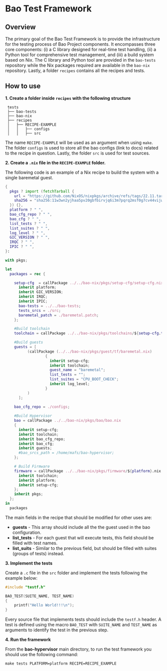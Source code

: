 # Bao Test Framework

## Overview

The primary goal of the Bao Test Framework is to provide the infrastructure for the testing process of Bao Project components. It encompasses three core components: (i) a C library designed for real-time test handling, (ii) a Python tool for comprehensive test management, and (iii) a build system based on Nix.
The C library and Python tool are provided in the `bao-tests` repository while the Nix packages required are available in the `bao-nix` repository. Lastly, a folder `recipes` contains all the recipes and tests.



## How to use

**1. Create a folder inside `recipes` with the following structure**

```
 tests
 ├── bao-tests     
 ├── bao-nix   
 ├── recipes  
 │   ├── RECIPE-EXAMPLE   
 │   │   ├── configs 
 │   │   ├── src  
```

The name `RECIPE-EXAMPLE` will be used as an argument when using `make`. 
The folder `configs` is used to store all the bao configs (link to docs) related to the recipe in question.
Lastly, the folder `src` is used for test sources.

**2. Create a `.nix` file in the `RECIPE-EXAMPLE` folder.**

The following code is an example of a Nix recipe to build the system with a single baremetal guest.

```nix
{
  pkgs ? import (fetchTarball {
    url = "https://github.com/NixOS/nixpkgs/archive/refs/tags/22.11.tar.gz";
    sha256 = "sha256:11w3wn2yjhaa5pv20gbfbirvjq6i3m7pqrq2msf0g7cv44vijwgw";
  }) {},
  platform ? " ",
  bao_cfg_repo ? " ",
  bao_cfg ? " ",
  list_tests ? " ",
  list_suites ? " ",
  log_level ? " ",
  GIC_VERSION ? " ",
  IRQC ? " ",
  IPIC ? " ",
}:

with pkgs;

let
  packages = rec {

    setup-cfg  = callPackage ../../bao-nix/pkgs/setup-cfg/setup-cfg.nix{
      inherit platform;
      inherit GIC_VERSION;
      inherit IRQC;
      inherit IPIC;
      bao-tests = ../../bao-tests;
      tests_srcs = ./src;
      baremetal_patch = ./baremetal.patch;
    };

    #Build toolchain
    toolchain = callPackage ../../bao-nix/pkgs/toolchains/${setup-cfg.toolchain_name}.nix{};

    #Build guests
    guests = [
          (callPackage (../../bao-nix/pkgs/guest/tf/baremetal.nix)
                  { 
                    inherit setup-cfg;
                    inherit toolchain;
                    guest_name = "baremetal";
                    list_tests = "";
                    list_suites = "CPU_BOOT_CHECK";
                    inherit log_level;                     
                  }
          )
      ];

    bao_cfg_repo = ./configs;
   
    #Build Hypervisor
    bao = callPackage ../../bao-nix/pkgs/bao/bao.nix 
    { 
      inherit setup-cfg;
      inherit toolchain;
      inherit bao_cfg_repo;
      inherit bao_cfg;
      inherit guests; 
      #bao_srcs_path = /home/mafs/bao-hypervisor;
    };

    # Build Firmware
    firmware = callPackage ../../bao-nix/pkgs/firmware/${platform}.nix {
      inherit toolchain;
      inherit platform;
      inherit setup-cfg;
    };
    inherit pkgs;
  };
in
  packages

```

The main fields in the recipe that should be modified for other uses are:

* **guests** - This array should include all the the guest used in the bao configuration. 
* **list_tests** - For each guest that will execute tests, this field should be filled with test names.
* **list_suits** - Similar to the previous field, but should be filled with suites (groups of tests) instead.

**3. Implement the tests**

Create a `.c` file in the `src` folder and implement the tests following the example below: 

```c
#include "testf.h"

BAO_TEST(SUITE_NAME, TEST_NAME)
{
    printf("Hello World!!!\n");
}
```

Every source file that implements tests should include the `testf.h` header.
A test is defined using the macro `BAO_TEST` with `SUITE_NAME` and `TEST_NAME` as arguments to identify the test in the previous step.

**4. Run the framework**

From the **bao-hypervisor** main directory, to run the test framework you should use the following command:

```
make tests PLATFORM=platform RECIPE=RECIPE_EXAMPLE
```